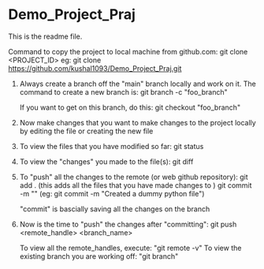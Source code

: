 # Demo_Project_Praj

This is the readme file.

Command to copy the project to local machine from github.com:
    git clone <PROJECT_ID>
    eg: git clone https://github.com/kushal1093/Demo_Project_Praj.git

 1. Always create a branch off the "main" branch locally and work on it. The command to create a new branch is:
      git branch -c "foo_branch"

    If you want to get on this branch, do this:
      git checkout "foo_branch"

2. Now make changes that you want to make changes to the project locally by editing the file or creating the new file

3. To view the files that you have modified so far:
     git status

4. To view the "changes" you made to the file(s):
     git diff

5. To "push" all the changes to the remote (or web github repository):
     git add . (this adds all the files that you have made changes to )
     git commit -m "<commit message>"    (eg: git commit -m "Created a dummy python file")
     
     "commit" is bascially saving all the changes on the branch

6. Now is the time to "push" the changes after "committing":
     git push <remote_handle> <branch_name>

     To view all the remote_handles, execute: "git remote -v"
     To view the existing branch you are working off: "git branch"